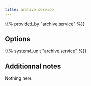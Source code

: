 ```yaml
---
title: archive.service
---
```


{{% provided_by "archive.service" %}}

## Options

{{% systemd_unit "archive.service" %}}

## Additionnal notes

Nothing here.